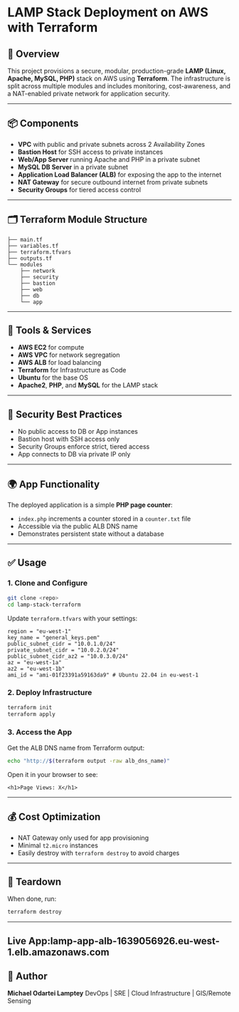 # LAMP Stack Deployment on AWS with Terraform

## 🚀 Overview

This project provisions a secure, modular, production-grade **LAMP (Linux, Apache, MySQL, PHP)** stack on AWS using **Terraform**. The infrastructure is split across multiple modules and includes monitoring, cost-awareness, and a NAT-enabled private network for application security.

---

## 📦 Components

* **VPC** with public and private subnets across 2 Availability Zones
* **Bastion Host** for SSH access to private instances
* **Web/App Server** running Apache and PHP in a private subnet
* **MySQL DB Server** in a private subnet
* **Application Load Balancer (ALB)** for exposing the app to the internet
* **NAT Gateway** for secure outbound internet from private subnets
* **Security Groups** for tiered access control

---

## 🗂️ Terraform Module Structure

```
├── main.tf
├── variables.tf
├── terraform.tfvars
├── outputs.tf
└── modules
    ├── network
    ├── security
    ├── bastion
    ├── web
    ├── db
    └── app
```

---

## 🧰 Tools & Services

* **AWS EC2** for compute
* **AWS VPC** for network segregation
* **AWS ALB** for load balancing
* **Terraform** for Infrastructure as Code
* **Ubuntu** for the base OS
* **Apache2**, **PHP**, and **MySQL** for the LAMP stack

---

## 🔐 Security Best Practices

* No public access to DB or App instances
* Bastion host with SSH access only
* Security Groups enforce strict, tiered access
* App connects to DB via private IP only

---

## 🌍 App Functionality

The deployed application is a simple **PHP page counter**:

* `index.php` increments a counter stored in a `counter.txt` file
* Accessible via the public ALB DNS name
* Demonstrates persistent state without a database

---

## ✅ Usage

### 1. Clone and Configure

```bash
git clone <repo>
cd lamp-stack-terraform
```

Update `terraform.tfvars` with your settings:

```hcl
region = "eu-west-1"
key_name = "general_keys.pem"
public_subnet_cidr = "10.0.1.0/24"
private_subnet_cidr = "10.0.2.0/24"
public_subnet_cidr_az2 = "10.0.3.0/24"
az = "eu-west-1a"
az2 = "eu-west-1b"
ami_id = "ami-01f23391a59163da9" # Ubuntu 22.04 in eu-west-1
```

### 2. Deploy Infrastructure

```bash
terraform init
terraform apply
```

### 3. Access the App

Get the ALB DNS name from Terraform output:

```bash
echo "http://$(terraform output -raw alb_dns_name)"
```

Open it in your browser to see:

```
<h1>Page Views: X</h1>
```

---

## 💰 Cost Optimization

* NAT Gateway only used for app provisioning
* Minimal `t2.micro` instances
* Easily destroy with `terraform destroy` to avoid charges

---

## 🧹 Teardown

When done, run:

```bash
terraform destroy
```

---

## Live App:lamp-app-alb-1639056926.eu-west-1.elb.amazonaws.com

## 👤 Author

**Michael Odartei Lamptey**
DevOps | SRE | Cloud Infrastructure | GIS/Remote Sensing
